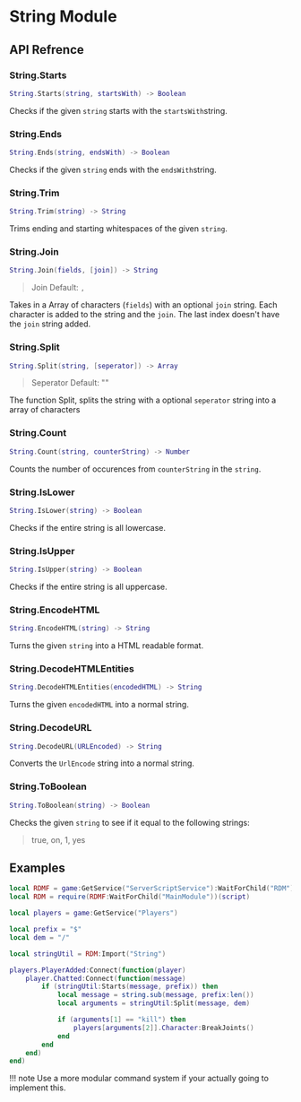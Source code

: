 # String Module

## API Refrence

### String.Starts

```lua
String.Starts(string, startsWith) -> Boolean
```

Checks if the given ``string`` starts with the ``startsWith``string.

### String.Ends

```lua
String.Ends(string, endsWith) -> Boolean
```

Checks if the given ``string`` ends with the ``endsWith``string.

### String.Trim

```lua
String.Trim(string) -> String
```

Trims ending and starting whitespaces of the given ``string``.


### String.Join

```lua
String.Join(fields, [join]) -> String
```
> Join Default: ``, ``

Takes in a Array of characters (``fields``) with an optional ``join`` string. 
Each character is added to the string and the ``join``. 
The last index doesn't have the ``join`` string added.

### String.Split

```lua
String.Split(string, [seperator]) -> Array
```

> Seperator Default: ""

The function Split, splits the string with a optional ``seperator`` string into a array of characters

### String.Count

```lua
String.Count(string, counterString) -> Number
```

Counts the number of occurences from ``counterString`` in the ``string``.

### String.IsLower

```lua
String.IsLower(string) -> Boolean
```

Checks if the entire string is all lowercase.

### String.IsUpper

```lua
String.IsUpper(string) -> Boolean
```

Checks if the entire string is all uppercase.

### String.EncodeHTML

```lua
String.EncodeHTML(string) -> String
```

Turns the given ``string`` into a HTML readable format.

### String.DecodeHTMLEntities

```lua
String.DecodeHTMLEntities(encodedHTML) -> String
```

Turns the given ``encodedHTML`` into a normal string.

### String.DecodeURL

```lua
String.DecodeURL(URLEncoded) -> String
```

Converts the ``UrlEncode`` string into a normal string.

### String.ToBoolean

```lua
String.ToBoolean(string) -> Boolean
```

Checks the given ``string`` to see if it equal to the following strings:

> true, on, 1, yes

## Examples

```lua
local RDMF = game:GetService("ServerScriptService"):WaitForChild("RDM")
local RDM = require(RDMF:WaitForChild("MainModule"))(script)

local players = game:GetService("Players")

local prefix = "$"
local dem = "/"

local stringUtil = RDM:Import("String")

players.PlayerAdded:Connect(function(player)
	player.Chatted:Connect(function(message)
		if (stringUtil:Starts(message, prefix)) then
			local message = string.sub(message, prefix:len())
			local arguments = stringUtil:Split(message, dem)

			if (arguments[1] == "kill") then
				players[arguments[2]].Character:BreakJoints()
			end
		end
	end)
end)
```

!!! note
	Use a more modular command system if your actually going to implement this.